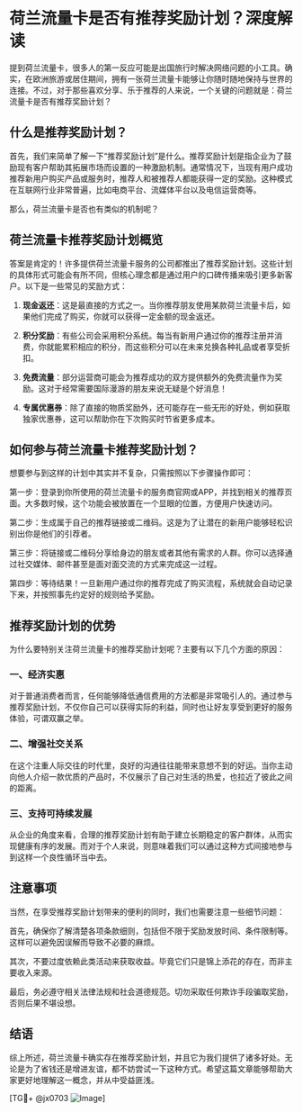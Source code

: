 # 荷兰流量卡是否有推荐奖励计划？深度解读

提到荷兰流量卡，很多人的第一反应可能是出国旅行时解决网络问题的小工具。确实，在欧洲旅游或居住期间，拥有一张荷兰流量卡能够让你随时随地保持与世界的连接。不过，对于那些喜欢分享、乐于推荐的人来说，一个关键的问题就是：荷兰流量卡是否有推荐奖励计划？

## 什么是推荐奖励计划？

首先，我们来简单了解一下“推荐奖励计划”是什么。推荐奖励计划是指企业为了鼓励现有客户帮助其拓展市场而设置的一种激励机制。通常情况下，当现有用户成功推荐新用户购买产品或服务时，推荐人和被推荐人都能获得一定的奖励。这种模式在互联网行业非常普遍，比如电商平台、流媒体平台以及电信运营商等。

那么，荷兰流量卡是否也有类似的机制呢？

## 荷兰流量卡推荐奖励计划概览

答案是肯定的！许多提供荷兰流量卡服务的公司都推出了推荐奖励计划。这些计划的具体形式可能会有所不同，但核心理念都是通过用户的口碑传播来吸引更多新客户。以下是一些常见的奖励方式：

1. **现金返还**：这是最直接的方式之一。当你推荐朋友使用某款荷兰流量卡后，如果他们完成了购买，你就可以获得一定金额的现金返还。
   
2. **积分奖励**：有些公司会采用积分系统。每当有新用户通过你的推荐注册并消费，你就能累积相应的积分，而这些积分可以在未来兑换各种礼品或者享受折扣。

3. **免费流量**：部分运营商可能会为推荐成功的双方提供额外的免费流量作为奖励。这对于经常需要国际漫游的朋友来说无疑是个好消息！

4. **专属优惠券**：除了直接的物质奖励外，还可能存在一些无形的好处，例如获取独家优惠券，这可以帮助你在下次购买时节省更多成本。

## 如何参与荷兰流量卡推荐奖励计划？

想要参与到这样的计划中其实并不复杂，只需按照以下步骤操作即可：

第一步：登录到你所使用的荷兰流量卡的服务商官网或APP，并找到相关的推荐页面。大多数时候，这个功能会被放置在一个显眼的位置，方便用户快速访问。

第二步：生成属于自己的推荐链接或二维码。这是为了让潜在的新用户能够轻松识别出你是他们的引荐者。

第三步：将链接或二维码分享给身边的朋友或者其他有需求的人群。你可以选择通过社交媒体、邮件甚至是面对面交流的方式来完成这一过程。

第四步：等待结果！一旦新用户通过你的推荐完成了购买流程，系统就会自动记录下来，并按照事先约定好的规则给予奖励。

## 推荐奖励计划的优势

为什么要特别关注荷兰流量卡的推荐奖励计划呢？主要有以下几个方面的原因：

### 一、经济实惠

对于普通消费者而言，任何能够降低通信费用的方法都是非常吸引人的。通过参与推荐奖励计划，不仅你自己可以获得实际的利益，同时也让好友享受到更好的服务体验，可谓双赢之举。

### 二、增强社交关系

在这个注重人际交往的时代里，良好的沟通往往能带来意想不到的好运。当你主动向他人介绍一款优质的产品时，不仅展示了自己对生活的热爱，也拉近了彼此之间的距离。

### 三、支持可持续发展

从企业的角度来看，合理的推荐奖励计划有助于建立长期稳定的客户群体，从而实现健康有序的发展。而对于个人来说，则意味着我们可以通过这种方式间接地参与到这样一个良性循环当中去。

## 注意事项

当然，在享受推荐奖励计划带来的便利的同时，我们也需要注意一些细节问题：

首先，确保你了解清楚各项条款细则，包括但不限于奖励发放时间、条件限制等。这样可以避免因误解而导致不必要的麻烦。

其次，不要过度依赖此类活动来获取收益。毕竟它们只是锦上添花的存在，而非主要收入来源。

最后，务必遵守相关法律法规和社会道德规范。切勿采取任何欺诈手段骗取奖励，否则后果不堪设想。

## 结语

综上所述，荷兰流量卡确实存在推荐奖励计划，并且它为我们提供了诸多好处。无论是为了省钱还是增进友谊，都不妨尝试一下这种方式。希望这篇文章能够帮助大家更好地理解这一概念，并从中受益匪浅。

[TG💪+ @jx0703 ![Image](https://github.com/user-attachments/assets/dbca1d08-cadb-493c-b0ec-ad6f7a83f270)]